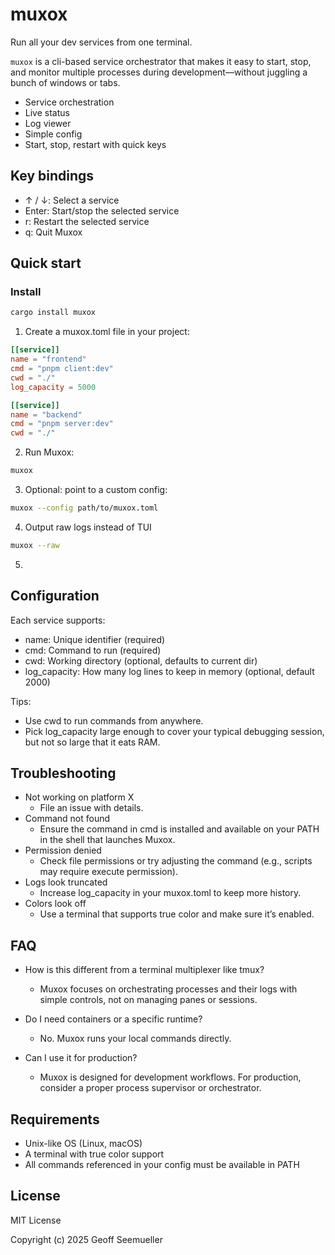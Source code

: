 # muxox

Run all your dev services from one terminal.

`muxox` is a cli-based service orchestrator that makes it easy to start, stop, and monitor multiple processes during development—without juggling a bunch of windows or tabs.

- Service orchestration
- Live status
- Log viewer
- Simple config
- Start, stop, restart with quick keys


## Key bindings

- ↑ / ↓: Select a service
- Enter: Start/stop the selected service
- r: Restart the selected service
- q: Quit Muxox


## Quick start
### Install
```bash
cargo install muxox
```
1) Create a muxox.toml file in your project:
```toml
[[service]]
name = "frontend"
cmd = "pnpm client:dev"
cwd = "./"
log_capacity = 5000

[[service]]
name = "backend"
cmd = "pnpm server:dev"
cwd = "./"
```
2) Run Muxox:
```bash
muxox
```
3) Optional: point to a custom config:
```bash
muxox --config path/to/muxox.toml
```
4) Output raw logs instead of TUI
```bash
muxox --raw
```
5)
## Configuration

Each service supports:

- name: Unique identifier (required)
- cmd: Command to run (required)
- cwd: Working directory (optional, defaults to current dir)
- log_capacity: How many log lines to keep in memory (optional, default 2000)

Tips:
- Use cwd to run commands from anywhere.
- Pick log_capacity large enough to cover your typical debugging session, but not so large that it eats RAM.

## Troubleshooting
- Not working on platform X
  - File an issue with details.
- Command not found
  - Ensure the command in cmd is installed and available on your PATH in the shell that launches Muxox.
- Permission denied
  - Check file permissions or try adjusting the command (e.g., scripts may require execute permission).
- Logs look truncated
  - Increase log_capacity in your muxox.toml to keep more history.
- Colors look off
  - Use a terminal that supports true color and make sure it’s enabled.

## FAQ

- How is this different from a terminal multiplexer like tmux?
  - Muxox focuses on orchestrating processes and their logs with simple controls, not on managing panes or sessions.

- Do I need containers or a specific runtime?
  - No. Muxox runs your local commands directly.

- Can I use it for production?
  - Muxox is designed for development workflows. For production, consider a proper process supervisor or orchestrator.

## Requirements

- Unix-like OS (Linux, macOS)
- A terminal with true color support
- All commands referenced in your config must be available in PATH

## License

MIT License

Copyright (c) 2025 Geoff Seemueller